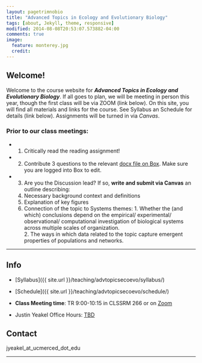 ```yaml
---
layout: pagetrimnobio
title: "Advanced Topics in Ecology and Evolutionary Biology"
tags: [about, Jekyll, theme, responsive]
modified: 2014-08-08T20:53:07.573882-04:00
comments: true
image:
  feature: monterey.jpg
  credit:
---
```


## Welcome!
Welcome to the course website for ***Advanced Topics in Ecology and Evolutionary Biology***. If all goes to plan, we will be meeting in person this year, though the first class will be via ZOOM (link below). On this site, you will find all materials and links for the course. See Syllabus an Schedule for details (link below). Assignments will be turned in via *Canvas*.

### Prior to our class meetings:
+ 1. Critically read the reading assignment!
+ 2. Contribute 3 questions to the relevant [docx file on Box](). Make sure you are logged into Box to edit.  
+ 3. Are you the Discussion lead? If so, **write and submit via Canvas** an outline describing:
    1. Necessary background context and definitions
    2. Explanation of key figures
    3. Connection of the topic to Systems themes:
      1. Whether the (and which) conclusions depend on the empirical/ experimental/ observational/ computational investigation of biological systems across multiple scales of organization.  
      2. The ways in which data related to the topic capture emergent properties of populations and networks. 

---

## Info
*	[Syllabus]({{ site.url }}/teaching/advtopicsecoevo/syllabus/)  
* [Schedule]({{ site.url }}/teaching/advtopicsecoevo/schedule/)  

*	**Class Meeting time**: TR 9:00-10:15 in CLSSRM 266 or on [Zoom](https://ucmerced.zoom.us/j/89408420143)  

*	Justin Yeakel Office Hours: [TBD]()  

## Contact
jyeakel_at_ucmerced_dot_edu

---
